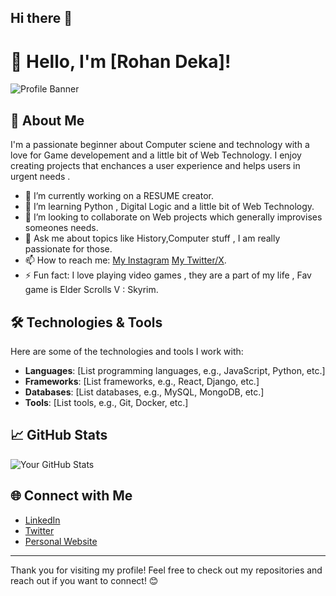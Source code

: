 ## Hi there 👋

# 👋 Hello, I'm [Rohan Deka]!

![Profile Banner](https://avatars.githubusercontent.com/u/181446197?s=400&u=8f48147b590be740eb00e2fdbe9743a86bfc55dd&v=4)

## 🌟 About Me

I'm a passionate beginner about Computer sciene and technology with a love for Game developement and a little bit of Web Technology. I enjoy creating projects that enchances a user experience and helps users in urgent needs .

- 🔭 I’m currently working on a RESUME creator.
- 🌱 I’m learning Python , Digital Logic and a little bit of Web Technology.
- 👯 I’m looking to collaborate on Web projects which generally improvises someones needs.
- 💬 Ask me about topics like History,Computer stuff , I am really passionate for those.
- 📫 How to reach me: [My Instagram](https://www.instagram.com/_d_rohan._/) [My Twitter/X](https://x.com/Sinclair__Vorte). 
- ⚡ Fun fact: I love playing video games , they are a part of my life , Fav game is Elder Scrolls V : Skyrim.

## 🛠️ Technologies & Tools

Here are some of the technologies and tools I work with:

- **Languages**: [List programming languages, e.g., JavaScript, Python, etc.]
- **Frameworks**: [List frameworks, e.g., React, Django, etc.]
- **Databases**: [List databases, e.g., MySQL, MongoDB, etc.]
- **Tools**: [List tools, e.g., Git, Docker, etc.]

## 📈 GitHub Stats

![Your GitHub Stats](https://github-readme-stats.vercel.app/api?username=yourusername&show_icons=true&theme=radical)

## 🌐 Connect with Me

- [LinkedIn](https://www.linkedin.com/in/yourprofile)
- [Twitter](https://twitter.com/yourprofile)
- [Personal Website](https://yourwebsite.com)

---

Thank you for visiting my profile! Feel free to check out my repositories and reach out if you want to connect! 😊
